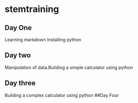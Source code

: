 # stemtraining
## Day One
Learning markdown Installing python
## Day two
 Manipulation of data.Buliding a simple calculator using python
## Day three
Building a complex calculator using python
##Day Four
